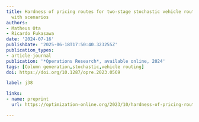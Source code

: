 ```yaml
---
title: Hardness of pricing routes for two-stage stochastic vehicle routing problems
  with scenarios
authors:
- Matheus Ota
- Ricardo Fukasawa
date: '2024-07-16'
publishDate: '2025-06-18T17:50:40.323255Z'
publication_types:
- article-journal
publication: '*Operations Research*, available online, 2024'
tags: [Column generation,stochastic,vehicle routing]
doi: https://doi.org/10.1287/opre.2023.0569

label: j38

links:
- name: preprint
  url: https://optimization-online.org/2023/10/hardness-of-pricing-routes-for-two-stage-stochastic-vehicle-routing-problems-with-scenarios/

---
```


